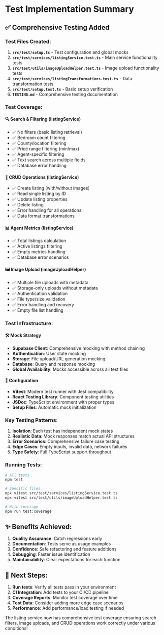 # Test Implementation Summary

## ✅ Comprehensive Testing Added

### Test Files Created:
1. **`src/test/setup.ts`** - Test configuration and global mocks
2. **`src/test/services/listingService.test.ts`** - Main service functionality tests
3. **`src/test/utils/imageUploadHelper.test.ts`** - Image upload functionality tests
4. **`src/test/services/listingTransformations.test.ts`** - Data transformation tests
5. **`src/test/setup.test.ts`** - Basic setup verification
6. **`TESTING.md`** - Comprehensive testing documentation

### Test Coverage:

#### 🔍 **Search & Filtering (listingService)**
- ✅ No filters (basic listing retrieval)
- ✅ Bedroom count filtering
- ✅ County/location filtering  
- ✅ Price range filtering (min/max)
- ✅ Agent-specific filtering
- ✅ Text search across multiple fields
- ✅ Database error handling

#### 📝 **CRUD Operations (listingService)**
- ✅ Create listing (with/without images)
- ✅ Read single listing by ID
- ✅ Update listing properties
- ✅ Delete listing
- ✅ Error handling for all operations
- ✅ Data format transformations

#### 📊 **Agent Metrics (listingService)**
- ✅ Total listings calculation
- ✅ Active listings filtering
- ✅ Empty metrics handling
- ✅ Database error scenarios

#### 🖼️ **Image Upload (imageUploadHelper)**
- ✅ Multiple file uploads with metadata
- ✅ Storage-only uploads without metadata
- ✅ Authentication validation
- ✅ File type/size validation
- ✅ Error handling and recovery
- ✅ Empty file list handling

### Test Infrastructure:

#### 🛠️ **Mock Strategy**
- **Supabase Client**: Comprehensive mocking with method chaining
- **Authentication**: User state mocking
- **Storage**: File upload/URL generation mocking  
- **Database**: Query and response mocking
- **Global Availability**: Mocks accessible across all test files

#### 🔧 **Configuration**
- **Vitest**: Modern test runner with Jest compatibility
- **React Testing Library**: Component testing utilities
- **JSDoc**: TypeScript environment with proper types
- **Setup Files**: Automatic mock initialization

### Key Testing Patterns:

1. **Isolation**: Each test has independent mock states
2. **Realistic Data**: Mock responses match actual API structures
3. **Error Scenarios**: Comprehensive failure case testing
4. **Edge Cases**: Empty inputs, invalid data, network failures
5. **Type Safety**: Full TypeScript support throughout

### Running Tests:

```bash
# All tests
npm test

# Specific files
npx vitest src/test/services/listingService.test.ts
npx vitest src/test/utils/imageUploadHelper.test.ts

# With coverage
npm run test:coverage
```

## ✨ Benefits Achieved:

1. **Quality Assurance**: Catch regressions early
2. **Documentation**: Tests serve as usage examples
3. **Confidence**: Safe refactoring and feature additions  
4. **Debugging**: Faster issue identification
5. **Maintainability**: Clear expectations for each function

## 🎯 Next Steps:

1. **Run tests**: Verify all tests pass in your environment
2. **CI Integration**: Add tests to your CI/CD pipeline
3. **Coverage Reports**: Monitor test coverage over time
4. **Test Data**: Consider adding more edge case scenarios
5. **Performance**: Add performance/load testing if needed

The listing service now has comprehensive test coverage ensuring search filters, image uploads, and CRUD operations work correctly under various conditions!
